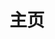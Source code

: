 ---
home: true
layout: BlogHome
icon: home
title: 主页
heroText: false
tagline: 
heroFullScreen: false
bgImage: backgroud.jpg
footer: 
---